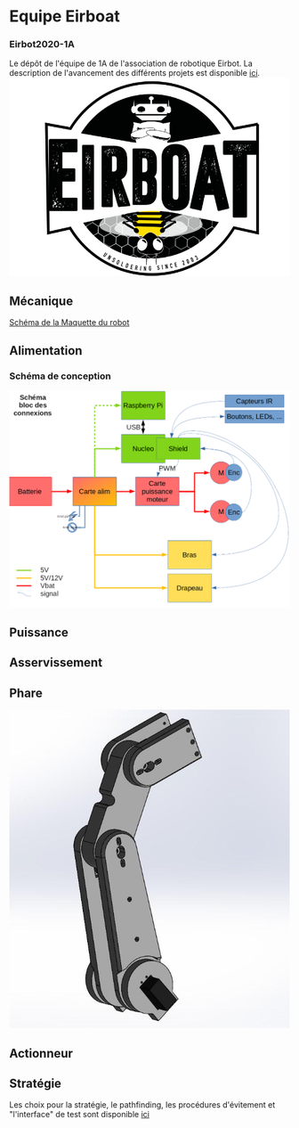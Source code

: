 # Equipe Eirboat 
### Eirbot2020-1A
Le dépôt de l'équipe de 1A de l'association de robotique Eirbot. La description de l'avancement des différents projets est disponible [ici](https://github.com/eirbot/eirbot2020-1A/blob/master/description/descrption.pdf).
![alt text](https://raw.githubusercontent.com/eirbot/eirbot2020-1A/master/eirbot_logo.png)

## Mécanique
[Schéma de la Maquette du robot](https://github.com/eirbot/eirbot2020-1A/blob/master/meca/maquette_robot/AssemblageV2.stl)
## Alimentation 
### Schéma de conception
![alt text](https://raw.githubusercontent.com/eirbot/eirbot2020-1A/master/schema_bloc_connexions.png)

## Puissance

## Asservissement

## Phare
![alt text](https://raw.githubusercontent.com/eirbot/eirbot2020-1A/master/reunion/phare.jpg)
## Actionneur

## Stratégie
Les choix pour la stratégie, le pathfinding, les procédures d'évitement et "l'interface" de test sont disponible [ici](https://github.com/eirbot/eirbot2020-1A/tree/master/code/rasp/src)
